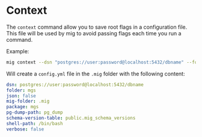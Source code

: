 # Context

The `context` command allow you to save root flags in a configuration file. This file will be used by mig to avoid passing flags each time you run a command.

Example: 
```sh
mig context --dsn "postgres://user:password@localhost:5432/dbname" --folder mgs --package mgs
```

Will create a `config.yml` file in the `.mig` folder with the following content:
```yaml
dsn: postgres://user:password@localhost:5432/dbname
folder: mgs
json: false
mig-folder: .mig
package: mgs
pg-dump-path: pg_dump
schema-version-table: public.mig_schema_versions
shell-path: /bin/bash
verbose: false
